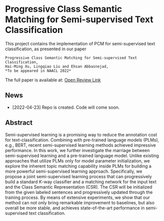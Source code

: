 # Progressive Class Semantic Matching for Semi-supervised Text Classification            

This project contains the implementation of PCM for semi-supervised text classification, as presented in our paper
    
    Progressive Class Semantic Matching for Semi-supervised Text Classification,
    Hai-Ming Xu, Lingqiao Liu and Ehsan Abbasnejad,
    *To be appeared in NAACL 2022*
    
The full paper is available at: [Open Review Link](https://openreview.net/forum?id=FitLLp-Jwa)

## News
* [2022-04-23] Repo is created. Code will come soon.

## Abstract

Semi-supervised learning is a promising way to reduce the annotation cost for text-classification. Combining with pre-trained language models (PLMs), e.g., BERT, recent semi-supervised learning methods achieved impressive performance. In this work, we further investigate the marriage between semi-supervised learning and a pre-trained language model. Unlike existing approaches that utilize PLMs only for model parameter initialization, we explore the inherent topic matching capability inside PLMs for building a more powerful semi-supervised learning approach. Specifically, we propose a joint semi-supervised learning process that can progressively build a standard $K$-way classifier and a matching network for the input text and the Class Semantic Representation (CSR). The CSR will be initialized from the given labeled sentences and progressively updated through the training process. By means of extensive experiments, we show that our method can not only bring remarkable improvement to baselines, but also overall be more stable, and achieves state-of-the-art performance in semi-supervised text classification.
